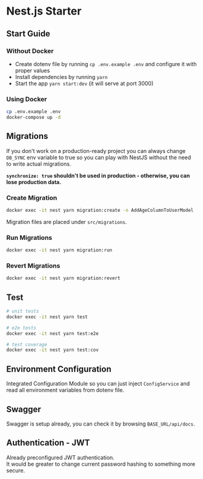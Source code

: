 # Nest.js Starter

## Start Guide

### Without Docker

- Create dotenv file by running `cp .env.example .env` and configure it with proper values
- Install dependencies by running `yarn`
- Start the app `yarn start:dev` (it will serve at port 3000)

### Using Docker

```bash
cp .env.example .env
docker-compose up -d
```

## Migrations

If you don't work on a production-ready project you can always change `DB_SYNC` env variable to true so you can play with NestJS without the need to write actual migrations.

**`synchronize: true` shouldn't be used in production - otherwise, you can lose production data.**

### Create Migration

```bash
docker exec -it nest yarn migration:create -n AddAgeColumnToUserModel
```

Migration files are placed under `src/migrations`.

### Run Migrations

```bash
docker exec -it nest yarn migration:run
```

### Revert Migrations

```bash
docker exec -it nest yarn migration:revert
```

## Test

```bash
# unit tests
docker exec -it nest yarn test

# e2e tests
docker exec -it nest yarn test:e2e

# test coverage
docker exec -it nest yarn test:cov
```

## Environment Configuration

Integrated Configuration Module so you can just inject `ConfigService`
and read all environment variables from dotenv file.

## Swagger

Swagger is setup already, you can check it by browsing `BASE_URL/api/docs`.

## Authentication - JWT

Already preconfigured JWT authentication.  
It would be greater to change current password hashing to something more secure.
